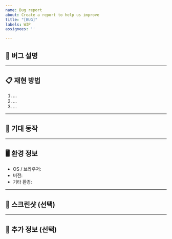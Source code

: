 ```yaml
---
name: Bug report
about: Create a report to help us improve
title: "[BUG]"
labels: WIP
assignees: ''

---
```


## 🐞 버그 설명
<!-- 어떤 문제가 발생했는지 명확하게 작성해주세요. -->

---

## 📋 재현 방법
<!-- 언제 이상 동작하는지 작성해주세요. -->
1. ...
2. ...
3. ...

---

## 🤔 기대 동작
<!-- 기대했던 정상 동작을 작성해주세요. -->

---

## 🖥️ 환경 정보
- OS / 브라우저:
- 버전:
- 기타 환경:

---

## 📸 스크린샷 (선택)
<!-- 필요하다면 스크린샷을 첨부해주세요. -->

---

## 📄 추가 정보 (선택)
<!-- 기타 참고할 만한 정보가 있다면 남겨주세요. -->
